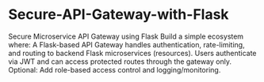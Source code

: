 # Secure-API-Gateway-with-Flask
Secure Microservice API Gateway using Flask Build a simple ecosystem where:  A Flask-based API Gateway handles authentication, rate-limiting, and routing to backend Flask microservices (resources).  Users authenticate via JWT and can access protected routes through the gateway only.  Optional: Add role-based access control and logging/monitoring.

